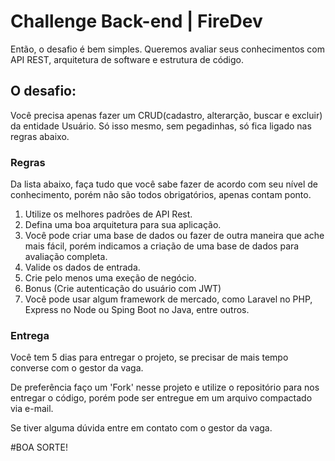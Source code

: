 # Challenge Back-end | FireDev

Então, o desafio é bem simples. Queremos avaliar seus conhecimentos com API REST, arquitetura de software e estrutura de código.

## O desafio:
 Você precisa apenas fazer um CRUD(cadastro, alterarção, buscar e excluir) da entidade Usuário.
 Só isso mesmo, sem pegadinhas, só fica ligado nas regras abaixo.
 
 ### Regras
 Da lista abaixo, faça tudo que você sabe fazer de acordo com seu nível de conhecimento, porém não são todos obrigatórios, apenas contam ponto.
 
 1. Utilize os melhores padrões de API Rest.
 2. Defina uma boa arquitetura para sua aplicação.
 3. Você pode criar uma base de dados ou fazer de outra maneira que ache mais fácil, porém indicamos a criação de uma base de dados para avaliação completa.
 4. Valide os dados de entrada.
 5. Crie pelo menos uma exeção de negócio.
 6. Bonus (Crie autenticação do usuário com JWT)
 7. Você pode usar algum framework de mercado, como Laravel no PHP, Express no Node ou Sping Boot no Java, entre outros.
 
 
 ### Entrega
 Você tem 5 dias para entregar o projeto, se precisar de mais tempo converse com o gestor da vaga.
 
 De preferência faço um 'Fork' nesse projeto e utilize o repositório para nos entregar o código, porém pode ser entregue em um arquivo compactado via e-mail.
 
 Se tiver alguma dúvida entre em contato com o gestor da vaga.
 
 #BOA SORTE!
 
